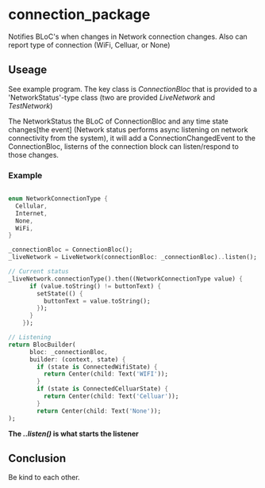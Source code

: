 # connection_package

Notifies BLoC's when changes in Network connection changes. Also can report type of connection (WiFi, Celluar, or None)

## Useage

See example program.
The key class is *ConnectionBloc* that is provided to a 'NetworkStatus'-type class (two are provided *LiveNetwork* and *TestNetwork*)

The NetworkStatus the BLoC of ConnectionBloc and any time state changes[the event] (Network status performs async listening on network connectivity from the system), it will add a ConnectionChangedEvent to the ConnectionBloc, listerns of the connection block can listen/respond to those changes.

### Example

```dart

enum NetworkConnectionType {
  Cellular,
  Internet,
  None,
  WiFi,
}

_connectionBloc = ConnectionBloc();
_liveNetwork = LiveNetwork(connectionBloc: _connectionBloc)..listen();

// Current status
_liveNetwork.connectionType().then((NetworkConnectionType value) {
      if (value.toString() != buttonText) {
        setState(() {
          buttonText = value.toString();
        });
      }
    });

// Listening
return BlocBuilder(
      bloc: _connectionBloc,
      builder: (context, state) {
        if (state is ConnectedWifiState) {
          return Center(child: Text('WIFI'));
        }
        if (state is ConnectedCelluarState) {
          return Center(child: Text('Celluar'));
        }
        return Center(child: Text('None'));
);

```

<b>The *..listen()* is what starts the listener</b>

## Conclusion

Be kind to each other.
